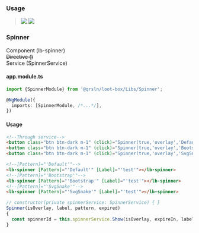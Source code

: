 ### Usage

> [![](https://img.shields.io/badge/Main-readme‌‌‌‌‌‌‌-white)](../../../readme.desc.md)
> [![](https://img.shields.io/badge/readme-white)](readme.md)

### Spinner

Component (lb-spinner)  
~~Directive ()~~  
Service (SpinnerService)

#### app.module.ts

```typescript
import {SpinnerModule} from '@qrsln/loot-box/Libs/Spinner';

@NgModule({
  imports: [SpinnerModule, /*...*/],
})
```  

#### Usage

```html
<!--Through service-->
<button class="btn btn-dark m-1" (click)="Spinner(true,'overlay','Default',5000)">Default</button>
<button class="btn btn-dark m-1" (click)="Spinner(true,'overlay','Bootstrap',5000)">Bootstrap</button>
<button class="btn btn-dark m-1" (click)="Spinner(true,'overlay','SvgSnake',5000)">Svg-Snake</button>

<!--[Pattern]="'Default'"-->
<lb-spinner [Pattern]="'Default'" [Label]="'test'"></lb-spinner>
<!--[Pattern]="'Bootstrap'"-->
<lb-spinner [Pattern]="'Bootstrap'" [Label]="'test'"></lb-spinner>
<!--[Pattern]="'SvgSnake'"-->
<lb-spinner [Pattern]="'SvgSnake'" [Label]="'test'"></lb-spinner>
```
```typescript
// constructor(private spinnerService: SpinnerService) { }
Spinner(isOverlay, label, pattern, expired)
{
  const spinnerId = this.spinnerService.Show(isOverlay, expireIn, label, pattern);
}
```   
